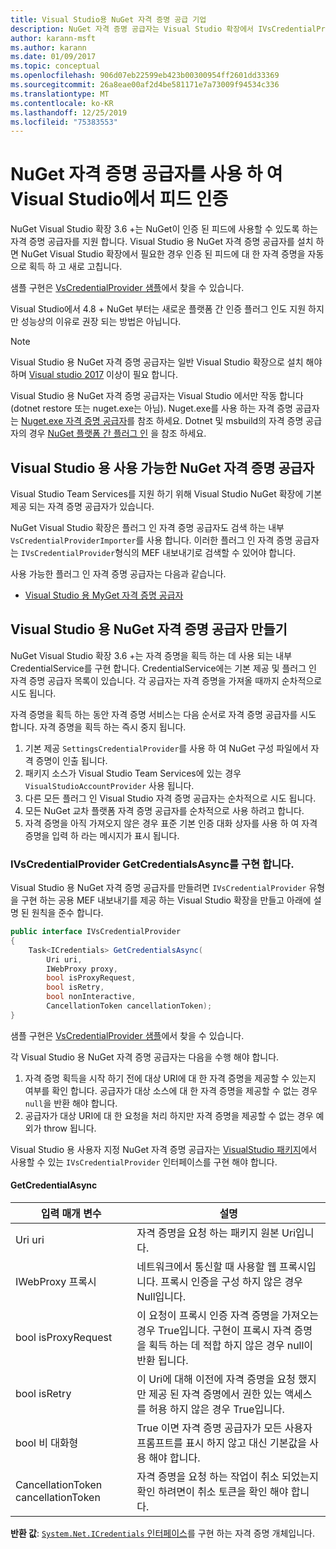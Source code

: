 ```yaml
---
title: Visual Studio용 NuGet 자격 증명 공급 기업
description: NuGet 자격 증명 공급자는 Visual Studio 확장에서 IVsCredentialProvider 인터페이스를 구현 하 여 피드에 인증 합니다.
author: karann-msft
ms.author: karann
ms.date: 01/09/2017
ms.topic: conceptual
ms.openlocfilehash: 906d07eb22599eb423b00300954ff2601dd33369
ms.sourcegitcommit: 26a8eae00af2d4be581171e7a73009f94534c336
ms.translationtype: MT
ms.contentlocale: ko-KR
ms.lasthandoff: 12/25/2019
ms.locfileid: "75383553"
---
```

# <a name="authenticating-feeds-in-visual-studio-with-nuget-credential-providers"></a>NuGet 자격 증명 공급자를 사용 하 여 Visual Studio에서 피드 인증

NuGet Visual Studio 확장 3.6 +는 NuGet이 인증 된 피드에 사용할 수 있도록 하는 자격 증명 공급자를 지원 합니다.
Visual Studio 용 NuGet 자격 증명 공급자를 설치 하면 NuGet Visual Studio 확장에서 필요한 경우 인증 된 피드에 대 한 자격 증명을 자동으로 획득 하 고 새로 고칩니다.

샘플 구현은 [VsCredentialProvider 샘플](https://github.com/NuGet/Samples/tree/master/VsCredentialProvider)에서 찾을 수 있습니다.

Visual Studio에서 4.8 + NuGet 부터는 새로운 플랫폼 간 인증 플러그 인도 지원 하지만 성능상의 이유로 권장 되는 방법은 아닙니다.

> [!Note]
> Visual Studio 용 NuGet 자격 증명 공급자는 일반 Visual Studio 확장으로 설치 해야 하며 [Visual studio 2017](https://aka.ms/vs/15/release/vs_enterprise.exe) 이상이 필요 합니다.
>
> Visual Studio 용 NuGet 자격 증명 공급자는 Visual Studio 에서만 작동 합니다 (dotnet restore 또는 nuget.exe는 아님). Nuget.exe를 사용 하는 자격 증명 공급자는 [Nuget.exe 자격 증명 공급자](nuget-exe-Credential-providers.md)를 참조 하세요.
> Dotnet 및 msbuild의 자격 증명 공급자의 경우 [NuGet 플랫폼 간 플러그 인](nuget-cross-platform-authentication-plugin.md) 을 참조 하세요.

## <a name="available-nuget-credential-providers-for-visual-studio"></a>Visual Studio 용 사용 가능한 NuGet 자격 증명 공급자

Visual Studio Team Services를 지원 하기 위해 Visual Studio NuGet 확장에 기본 제공 되는 자격 증명 공급자가 있습니다.

NuGet Visual Studio 확장은 플러그 인 자격 증명 공급자도 검색 하는 내부 `VsCredentialProviderImporter`를 사용 합니다. 이러한 플러그 인 자격 증명 공급자는 `IVsCredentialProvider`형식의 MEF 내보내기로 검색할 수 있어야 합니다.

사용 가능한 플러그 인 자격 증명 공급자는 다음과 같습니다.

- [Visual Studio 용 MyGet 자격 증명 공급자](http://docs.myget.org/docs/reference/credential-provider-for-visual-studio)

## <a name="creating-a-nuget-credential-provider-for-visual-studio"></a>Visual Studio 용 NuGet 자격 증명 공급자 만들기

NuGet Visual Studio 확장 3.6 +는 자격 증명을 획득 하는 데 사용 되는 내부 CredentialService를 구현 합니다. CredentialService에는 기본 제공 및 플러그 인 자격 증명 공급자 목록이 있습니다. 각 공급자는 자격 증명을 가져올 때까지 순차적으로 시도 됩니다.

자격 증명을 획득 하는 동안 자격 증명 서비스는 다음 순서로 자격 증명 공급자를 시도 합니다. 자격 증명을 획득 하는 즉시 중지 됩니다.

1. 기본 제공 `SettingsCredentialProvider`를 사용 하 여 NuGet 구성 파일에서 자격 증명이 인출 됩니다.
1. 패키지 소스가 Visual Studio Team Services에 있는 경우 `VisualStudioAccountProvider` 사용 됩니다.
1. 다른 모든 플러그 인 Visual Studio 자격 증명 공급자는 순차적으로 시도 됩니다.
1. 모든 NuGet 교차 플랫폼 자격 증명 공급자를 순차적으로 사용 하려고 합니다.
1. 자격 증명을 아직 가져오지 않은 경우 표준 기본 인증 대화 상자를 사용 하 여 자격 증명을 입력 하 라는 메시지가 표시 됩니다.

### <a name="implementing-ivscredentialprovidergetcredentialsasync"></a>IVsCredentialProvider GetCredentialsAsync를 구현 합니다.

Visual Studio 용 NuGet 자격 증명 공급자를 만들려면 `IVsCredentialProvider` 유형을 구현 하는 공용 MEF 내보내기를 제공 하는 Visual Studio 확장을 만들고 아래에 설명 된 원칙을 준수 합니다.

```cs
public interface IVsCredentialProvider
{
    Task<ICredentials> GetCredentialsAsync(
        Uri uri,
        IWebProxy proxy,
        bool isProxyRequest,
        bool isRetry,
        bool nonInteractive,
        CancellationToken cancellationToken);
}
```

샘플 구현은 [VsCredentialProvider 샘플](https://github.com/NuGet/Samples/tree/master/VsCredentialProvider)에서 찾을 수 있습니다.

각 Visual Studio 용 NuGet 자격 증명 공급자는 다음을 수행 해야 합니다.

1. 자격 증명 획득을 시작 하기 전에 대상 URI에 대 한 자격 증명을 제공할 수 있는지 여부를 확인 합니다. 공급자가 대상 소스에 대 한 자격 증명을 제공할 수 없는 경우 `null`을 반환 해야 합니다.
1. 공급자가 대상 URI에 대 한 요청을 처리 하지만 자격 증명을 제공할 수 없는 경우 예외가 throw 됩니다.

Visual Studio 용 사용자 지정 NuGet 자격 증명 공급자는 [VisualStudio 패키지](https://www.nuget.org/packages/NuGet.VisualStudio/)에서 사용할 수 있는 `IVsCredentialProvider` 인터페이스를 구현 해야 합니다.

#### <a name="getcredentialasync"></a>GetCredentialAsync

| 입력 매개 변수 |설명|
| ----------------|-----------|
| Uri uri | 자격 증명을 요청 하는 패키지 원본 Uri입니다.|
| IWebProxy 프록시 | 네트워크에서 통신할 때 사용할 웹 프록시입니다. 프록시 인증을 구성 하지 않은 경우 Null입니다. |
| bool isProxyRequest | 이 요청이 프록시 인증 자격 증명을 가져오는 경우 True입니다. 구현이 프록시 자격 증명을 획득 하는 데 적합 하지 않은 경우 null이 반환 됩니다. |
| bool isRetry | 이 Uri에 대해 이전에 자격 증명을 요청 했지만 제공 된 자격 증명에서 권한 있는 액세스를 허용 하지 않은 경우 True입니다. |
| bool 비 대화형 | True 이면 자격 증명 공급자가 모든 사용자 프롬프트를 표시 하지 않고 대신 기본값을 사용 해야 합니다. |
| CancellationToken cancellationToken | 자격 증명을 요청 하는 작업이 취소 되었는지 확인 하려면이 취소 토큰을 확인 해야 합니다. |

**반환 값**: [`System.Net.ICredentials` 인터페이스](/dotnet/api/system.net.icredentials?view=netstandard-2.0)를 구현 하는 자격 증명 개체입니다.
